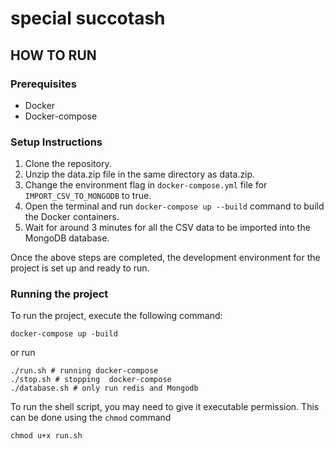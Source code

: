 # special succotash

## HOW TO RUN

### Prerequisites
- Docker
- Docker-compose

### Setup Instructions
1. Clone the repository.
2. Unzip the data.zip file in the same directory as data.zip.
3. Change the environment flag in `docker-compose.yml` file for `IMPORT_CSV_TO_MONGODB` to true.
4. Open the terminal and run `docker-compose up --build` command to build the Docker containers.
5. Wait for around 3 minutes for all the CSV data to be imported into the MongoDB database.

Once the above steps are completed, the development environment for the project is set up and ready to run.

### Running the project
To run the project, execute the following command:
```shell
docker-compose up -build
```
or run 
```shell
./run.sh # running docker-compose
./stop.sh # stopping  docker-compose
./database.sh # only run redis and Mongodb 
```

To run the shell script, you may need to give it executable permission. This can be done using the `chmod` command

```shell
chmod u+x run.sh
```
